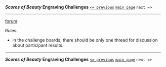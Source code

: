**_Scores of Beauty_ Engraving Challenges**
[`<= previous`](6-collaboration.md)
[`main page`](README.md)
`next =>`

-------------------------------------------


[forum](http://engravingchallenges.freeforums.org)

Rules:
- in the challenge boards, there should be only one thread for discussion about participant results.


-------------------------------------------
**_Scores of Beauty_ Engraving Challenges**
[`<= previous`](6-collaboration.md)
[`main page`](README.md)
`next =>`
